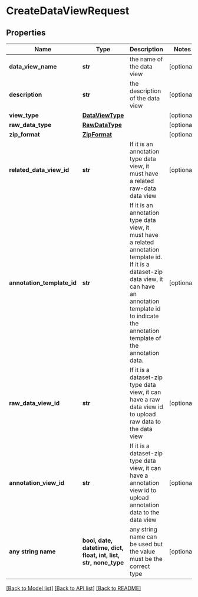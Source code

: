 # CreateDataViewRequest


## Properties
Name | Type | Description | Notes
------------ | ------------- | ------------- | -------------
**data_view_name** | **str** | the name of the data view | [optional] 
**description** | **str** | the description of the data view | [optional] 
**view_type** | [**DataViewType**](DataViewType.md) |  | [optional] 
**raw_data_type** | [**RawDataType**](RawDataType.md) |  | [optional] 
**zip_format** | [**ZipFormat**](ZipFormat.md) |  | [optional] 
**related_data_view_id** | **str** | If it is an annotation type data view, it must have a related raw-data data view | [optional] 
**annotation_template_id** | **str** | If it is an annotation type data view, it must have a related annotation template id. If it is a dataset-zip data view, it can have an annotation template id to indicate the annotation template of the annotation data. | [optional] 
**raw_data_view_id** | **str** | If it is a dataset-zip type data view, it can have a raw data view id to upload raw data to the data view | [optional] 
**annotation_view_id** | **str** | If it is a dataset-zip type data view, it can have a annotation view id to upload annotation data to the data view | [optional] 
**any string name** | **bool, date, datetime, dict, float, int, list, str, none_type** | any string name can be used but the value must be the correct type | [optional]

[[Back to Model list]](../README.md#documentation-for-models) [[Back to API list]](../README.md#documentation-for-api-endpoints) [[Back to README]](../README.md)


